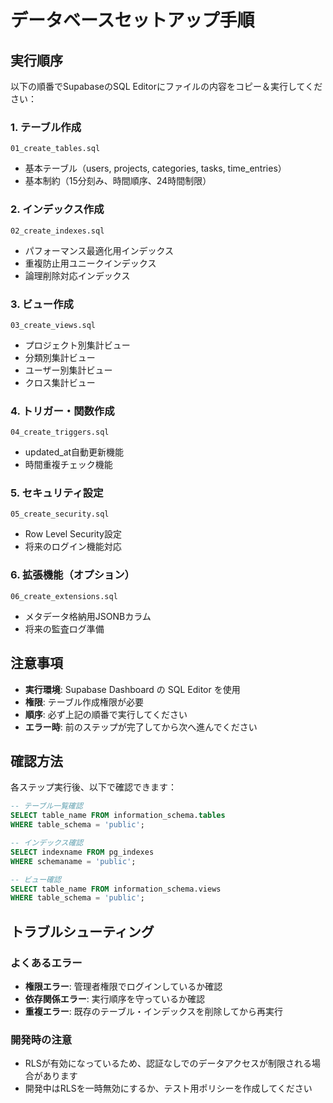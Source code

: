 # データベースセットアップ手順

## 実行順序

以下の順番でSupabaseのSQL Editorにファイルの内容をコピー＆実行してください：

### 1. テーブル作成
```
01_create_tables.sql
```
- 基本テーブル（users, projects, categories, tasks, time_entries）
- 基本制約（15分刻み、時間順序、24時間制限）

### 2. インデックス作成
```
02_create_indexes.sql
```
- パフォーマンス最適化用インデックス
- 重複防止用ユニークインデックス
- 論理削除対応インデックス

### 3. ビュー作成
```
03_create_views.sql
```
- プロジェクト別集計ビュー
- 分類別集計ビュー
- ユーザー別集計ビュー
- クロス集計ビュー

### 4. トリガー・関数作成
```
04_create_triggers.sql
```
- updated_at自動更新機能
- 時間重複チェック機能

### 5. セキュリティ設定
```
05_create_security.sql
```
- Row Level Security設定
- 将来のログイン機能対応

### 6. 拡張機能（オプション）
```
06_create_extensions.sql
```
- メタデータ格納用JSONBカラム
- 将来の監査ログ準備

## 注意事項

- **実行環境**: Supabase Dashboard の SQL Editor を使用
- **権限**: テーブル作成権限が必要
- **順序**: 必ず上記の順番で実行してください
- **エラー時**: 前のステップが完了してから次へ進んでください

## 確認方法

各ステップ実行後、以下で確認できます：

```sql
-- テーブル一覧確認
SELECT table_name FROM information_schema.tables 
WHERE table_schema = 'public';

-- インデックス確認
SELECT indexname FROM pg_indexes 
WHERE schemaname = 'public';

-- ビュー確認
SELECT table_name FROM information_schema.views 
WHERE table_schema = 'public';
```

## トラブルシューティング

### よくあるエラー
- **権限エラー**: 管理者権限でログインしているか確認
- **依存関係エラー**: 実行順序を守っているか確認
- **重複エラー**: 既存のテーブル・インデックスを削除してから再実行

### 開発時の注意
- RLSが有効になっているため、認証なしでのデータアクセスが制限される場合があります
- 開発中はRLSを一時無効にするか、テスト用ポリシーを作成してください